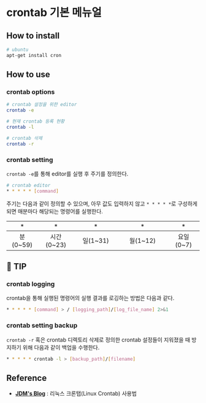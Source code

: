 # crontab 기본 메뉴얼

## How to install

```sh
# ubuntu
apt-get install cron
```

## How to use

### crontab options

```sh
# crontab 설정을 위한 editor
crontab -e

# 현재 crontab 등록 현황
crontab -l

# crontab 삭제
crontab -r
```

### crontab setting

`crontab -e`를 통해 editor를 실행 후 주기를 정의한다.

```sh
# crontab editor
* * * * * [command]
```

주기는 다음과 같이 정의할 수 있으며, 아무 값도 입력하지 않고 `* * * * *`로 구성하게 되면 매분마다 해당되는 명령어를 실행한다.

|   `*`    |    `*`     |     `*`      |      `*`       |    `*`    |
| :------: | :--------: | :----------: | :------------: | :-------: |
| 분(0~59) | 시간(0~23) | 일(1~31)　　 | 월(1~12)　　　 | 요일(0~7) |

## 🍯 TIP

### crontab logging

crontab을 통해 실행된 명령어의 실행 결과를 로깅하는 방법은 다음과 같다.

```sh
* * * * * [command] > / [logging_path]/[log_file_name] 2>&1
```

### crontab setting backup

`crontab -r` 혹은 crontab 디렉토리 삭제로 정의한 crontab 설정들이 지워졌을 때 방지하기 위해 다음과 같이 백업을 수행한다.

```sh
* * * * * crontab -l > [backup_path]/[filename]
```

## Reference

- [**JDM's Blog**](https://jdm.kr/blog/2) : 리눅스 크론탭(Linux Crontab) 사용법
